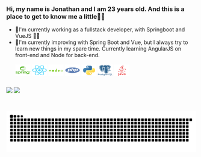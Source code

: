 ### Hi, my name is Jonathan and I am 23 years old. And this is a place to get to know me a little👨‍💻

- 🔭I'm currently working as a fullstack developer, with Springboot and VueJS 🐱‍🏍
- 🌱I'm currently improving with Spring Boot and Vue, but I always try to learn new things in my spare time. Currently learning AngularJS on front-end and Node for back-end.
  <div style="display: inline_block"><br>
  <i class="devicon-spring-plain colored"></i>
  <img align="center" alt="LofiJon-Ts" height="30" width="40" src="https://github.com/devicons/devicon/blob/master/icons/spring/spring-original-wordmark.svg">
  <img align="center" alt="LofiJon-React" height="30" width="40" src="https://raw.githubusercontent.com/devicons/devicon/master/icons/react/react-original.svg">
  <img align="center" alt="LofiJon-HTML" height="30" width="40" src="https://github.com/devicons/devicon/blob/master/icons/nodejs/nodejs-plain-wordmark.svg">
  <img align="center" alt="LofiJon-CSS" height="30" width="40" src="https://github.com/devicons/devicon/blob/master/icons/php/php-plain.svg">
  <img align="center" alt="LofiJon-Python" height="30" width="40" title="Python" src="https://raw.githubusercontent.com/devicons/devicon/master/icons/python/python-original.svg">
  <img align="center" alt="LofiJon-Python" height="30" width="40" src="https://github.com/devicons/devicon/blob/master/icons/postgresql/postgresql-plain-wordmark.svg">
  <img align="center" alt="LofiJon-Csharp" height="30" width="40" src="https://github.com/devicons/devicon/blob/master/icons/java/java-plain-wordmark.svg">
</div>
   
  ##

  <div top="100">
  <a href="https://www.instagram.com/jonmalagueta.js/" target="_blank"><img src="https://img.shields.io/badge/-Instagram-%23E4405F?style=for-the-badge&logo=instagram&logoColor=white" target="_blank"></a>
  <a href="https://www.linkedin.com/in/jonathan-malagueta-524391150/" target="_blank"><img src="https://img.shields.io/badge/-LinkedIn-%230077B5?style=for-the-badge&logo=linkedin&logoColor=white" target="_blank"></a> 
    
   &nbsp;
  
  ![Snake animation](https://github.com/LofiJon/LofiJon/blob/output/github-contribution-grid-snake.svg)
</div>


